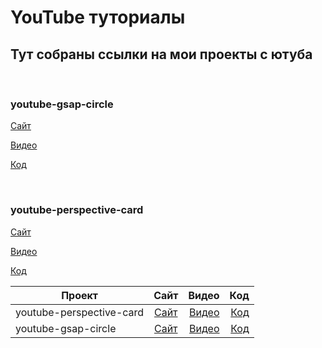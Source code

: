 # YouTube туториалы
## Тут собраны ссылки на мои проекты с ютуба

<br>

### youtube-gsap-circle

[Сайт](https://mihinov.github.io/youtube-tutorials/youtube-gsap-circle/)

[Видео](https://youtube.com/watch?v=FsYO00DZZXM)

[Код](https://github.com/mihinov/youtube-tutorials/tree/master/youtube-gsap-circle)

<br>

### youtube-perspective-card

[Сайт](https://mihinov.github.io/youtube-tutorials/youtube-perspective-card/)

[Видео](https://youtube.com/watch?v=j0i9rG-YFz4&feature=shares)

[Код](https://github.com/mihinov/youtube-tutorials/tree/master/youtube-perspective-card)

| Проект             |      Сайт     |  Видео | Код |
|--------------------|:-------------:|-------:|----:|
| youtube-perspective-card|  [Сайт](https://mihinov.github.io/youtube-tutorials/youtube-perspective-card/) | [Видео](https://youtube.com/watch?v=j0i9rG-YFz4&feature=shares)  |  [Код](https://github.com/mihinov/youtube-tutorials/tree/master/youtube-perspective-card)  |
| youtube-gsap-circle |    [Сайт](https://mihinov.github.io/youtube-tutorials/youtube-gsap-circle/)   |  [Видео](https://youtube.com/watch?v=FsYO00DZZXM) |  [Код](https://github.com/mihinov/youtube-tutorials/tree/master/youtube-gsap-circle)  |
